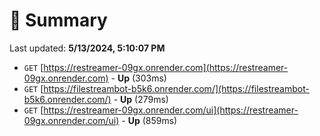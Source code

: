 # 📖 Summary
Last updated: **5/13/2024, 5:10:07 PM**

- `GET` [https://restreamer-09gx.onrender.com](https://restreamer-09gx.onrender.com) - **Up** (303ms)
- `GET` [https://filestreambot-b5k6.onrender.com/](https://filestreambot-b5k6.onrender.com/) - **Up** (279ms)
- `GET` [https://restreamer-09gx.onrender.com/ui](https://restreamer-09gx.onrender.com/ui) - **Up** (859ms)
